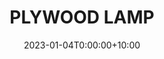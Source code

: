 ---
date: 2023-01-04T0:00:00+10:00
description: A plywood lamp by @_the_pipo_
draft: false
icon: 2023-01-04-lamp.webp
language: en
title: PLYWOOD LAMP
link: https://www.instagram.com/p/Cm9O-e9MFZI/
alt: A photo of a plywood lamp with a chrome metal stem. 

---